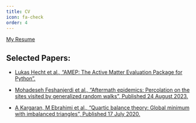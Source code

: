 ```yaml
---
title: CV
icon: fa-check
order: 4
---
```

<html lang="en">
<head>
    <meta charset="UTF-8">
    <meta name="viewport" content="width=device-width, initial-scale=1.0">
    <style>
        body {
            text-align: left;
            direction: ltr;
        }
    </style>
</head>
<body>
    <a href="assets/files/Mahdieh_Ebrahimi_CV.pdf" download>My Resume</a>

<h2>Selected Papers:</h2>

<ul>
    <li class="paper-ref">
        <a href="https://arxiv.org/abs/2404.16533" target="_blank">Lukas Hecht et al., “AMEP: The Active Matter Evaluation Package for Python”.</a>
    </li>
</ul>
<ul>
    <li class="paper-ref">
        <a href="https://journals.aps.org/pre/abstract/10.1103/PhysRevE.108.024312" target="_blank">Mohadeseh Feshanjerdi et al., “Aftermath epidemics: Percolation on the sites visited by generalized random walks”, Published 24 August 2023.</a>
    </li>
</ul>
<ul>
    <li class="paper-ref">
        <a href="https://journals.aps.org/pre/abstract/10.1103/PhysRevE.102.012310" target="_blank">A Kargaran, M Ebrahimi et al., “Quartic balance theory: Global minimum with imbalanced triangles”, Published 17 July 2020.</a>
    </li>
</ul>

</body>
</html>


    
